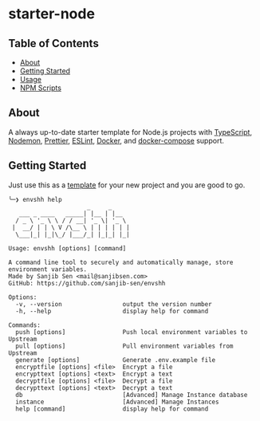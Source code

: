 <!--
 Copyright (c) 2023 Sanjib Kumar Sen <mail@sanjibsen.com>

 This software is released under the MIT License.
 https://opensource.org/licenses/MIT
-->

# starter-node

## Table of Contents

- [About](#about)
- [Getting Started](#getting_started)
- [Usage](#usage)
- [NPM Scripts](#npm_scripts)

## About

A always up-to-date starter template for Node.js projects with [TypeScript](https://www.typescriptlang.org/), [Nodemon](https://npmjs.com/package/nodemon), [Prettier](https://prettier.io), [ESLint](https://eslint.org), [Docker](https://www.docker.com/), and [docker-compose](https://docs.docker.com/compose/) support.

## Getting Started

Just use this as a [template](https://github.com/new?template_name=starter-node&template_owner=sanjib-sen) for your new project and you are good to go.

```
╰─❯ envshh help
                      _     _
   ___ _ ____   _____| |__ | |__
  / _ \ '_ \ \ / / __| '_ \| '_ \
 |  __/ | | \ V /\__ \ | | | | | |
  \___|_| |_|\_/ |___/_| |_|_| |_|

Usage: envshh [options] [command]

A command line tool to securely and automatically manage, store environment variables.
Made by Sanjib Sen <mail@sanjibsen.com>
GitHub: https://github.com/sanjib-sen/envshh

Options:
  -v, --version                 output the version number
  -h, --help                    display help for command

Commands:
  push [options]                Push local environment variables to Upstream
  pull [options]                Pull environment variables from Upstream
  generate [options]            Generate .env.example file
  encryptfile [options] <file>  Encrypt a file
  encrypttext [options] <text>  Encrypt a text
  decryptfile [options] <file>  Decrypt a file
  decrypttext [options] <text>  Decrypt a text
  db                            [Advanced] Manage Instance database
  instance                      [Advanced] Manage Instances
  help [command]                display help for command

```
